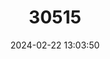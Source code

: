 ---
title: "30515"
category: "Soulamea terminalioides"
draft: false
date: 2024-02-22 13:03:50
languages:
  Creoles and pidgins, French-based (Other): ["Colophant"]
---